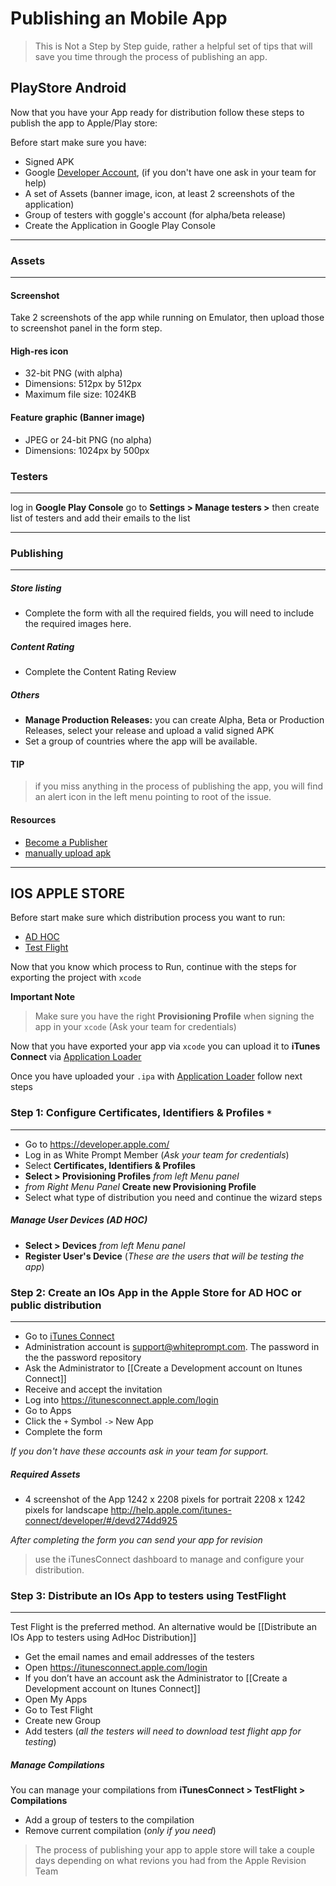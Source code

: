 # Publishing an Mobile App

>This is Not a Step by Step guide, rather a helpful set of tips that will save you time through the process of publishing an app.



## PlayStore Android
Now that you have your App ready for distribution follow these steps to publish the app to Apple/Play store:

Before start make sure you have:
- Signed APK 
- Google [Developer Account], (if you don't have one ask in your team for help)
- A set of Assets (banner image, icon, at least 2 screenshots of the application)
- Group of testers with goggle's account (for alpha/beta release)
- Create the Application in Google Play Console

---

### Assets

---


#### Screenshot
Take 2 screenshots of the app while running on Emulator, then upload those to screenshot panel in the form step.

#### High-res icon
- 32-bit PNG (with alpha)
- Dimensions: 512px by 512px
- Maximum file size: 1024KB

#### Feature graphic (Banner image)
- JPEG or 24-bit PNG (no alpha)
- Dimensions: 1024px by 500px

### Testers
---

log in **Google Play Console** go to **Settings > Manage testers >** then create list of testers and add their emails to the list

---

### Publishing
---

##### Store listing

- Complete the form with all the required fields, you will need to include the required images here.

##### Content Rating
- Complete the Content Rating Review
 
##### Others
- **Manage Production Releases:** you can create Alpha, Beta or Production Releases, select your release and upload a valid signed APK
- Set a group of countries where the app will be available.

#### TIP
>if you miss anything in the process of publishing the app, you will find an alert icon in the left menu pointing to root of the issue.

#### Resources
- [Become a Publisher]
- [manually upload apk]

______

## IOS APPLE STORE


Before start make sure which distribution process you want to run: 
- [AD HOC]  
- [Test Flight]


Now that you know which process to Run, continue with the steps for exporting the project with `xcode`

**Important Note**

>Make sure you have the right **Provisioning Profile** when signing the app in your `xcode` (Ask your team for credentials)


Now that you have exported your app via `xcode` you can upload it to **iTunes Connect** via [Application Loader]


Once you have uploaded your `.ipa` with [Application Loader]  follow next steps

### Step 1: Configure Certificates, Identifiers & Profiles `*`

---


- Go to https://developer.apple.com/
- Log in as White Prompt Member (_Ask your team for credentials_)
-  Select **Certificates, Identifiers & Profiles**
-   **Select > Provisioning Profiles** _from left Menu panel_
-  _from Right Menu Panel_ **Create new Provisioning Profile**
-  Select what type of distribution you need and continue the wizard steps

##### Manage User Devices (AD HOC)
-  **Select > Devices**  _from left Menu panel_
-  **Register User's Device** (_These are the users that will be testing the app_)




### Step 2: Create an IOs App in the Apple Store for AD HOC or public distribution

---

- Go to [iTunes Connect]
- Administration account is support@whiteprompt.com. The password in the the password repository
- Ask the Administrator to [[Create a Development account on Itunes Connect]] 
- Receive and accept the invitation
- Log into https://itunesconnect.apple.com/login
- Go to Apps
- Click the `+` Symbol `->` New App
- Complete the form
 
_If you don't have these accounts ask in your team for support._

##### Required Assets
- 4 screenshot 	of the App
1242 x 2208 pixels for portrait
2208 x 1242 pixels for landscape
http://help.apple.com/itunes-connect/developer/#/devd274dd925

_After completing the form you can send your app for revision_

>use the iTunesConnect dashboard to manage and configure your distribution.


### Step 3:  Distribute an IOs App to testers using TestFlight

---

Test Flight is the preferred method. An alternative would be [[Distribute an IOs App to testers using AdHoc Distribution]]

- Get the email names and email addresses of the testers
- Open https://itunesconnect.apple.com/login
- If you don’t have an account ask the Administrator to [[Create a Development account on Itunes Connect]] 
- Open My Apps
- Go to Test Flight
- Create new Group
- Add testers (_all the testers will need to download test flight app for testing_)

##### Manage Compilations
 You can manage your compilations from 
 **iTunesConnect  > TestFlight > Compilations**
 
 - Add a group of testers to the compilation
 - Remove current compilation (_only if you need_)
 
>The process of publishing your app to apple store will take a couple days depending on what revions you had from the Apple Revision Team



 

















[Developer Account]: https://play.google.com
[Become a Publisher]: https://developer.xamarin.com/guides/android/deployment,_testing,_and_metrics/publishing_an_application/part_3_-_publishing_an_application_on_google_play/

[manually upload apk]:https://developer.xamarin.com/guides/android/deployment,_testing,_and_metrics/publishing_an_application/part_3_-_publishing_an_application_on_google_play/manually-uploading-the-apk/

[Apple Developer Account]: https://developer.apple.com/
[iTunes Connect]: https://itunesconnect.apple.com
[Application Loader]: http://help.apple.com/itc/apploader/
[AD HOC]: https://developer.apple.com/library/content/documentation/IDEs/Conceptual/AppDistributionGuide/TestingYouriOSApp/TestingYouriOSApp.html
[Test Flight]: https://developer.apple.com/library/content/documentation/IDEs/Conceptual/AppDistributionGuide/DistributingYourAppUsingTestFlight/DistributingYourAppUsingTestFlight.html
